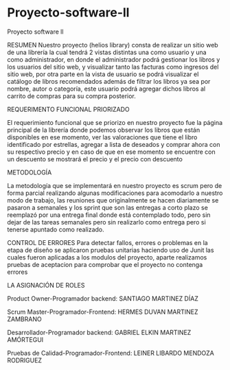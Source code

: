 # Proyecto-software-ll
Proyecto software ll


RESUMEN
Nuestro proyecto (helios library) consta de realizar un sitio web de una librería la cual tendrá 2 vistas distintas una como usuario y una como administrador, en donde el administrador podrá gestionar los libros y los usuarios del sitio web, y visualizar tanto las facturas como ingresos del sitio web, por otra parte en la vista de usuario se podrá visualizar el catálogo de libros recomendados además de filtrar los libros ya sea por nombre, autor o categoría, este usuario podrá agregar dichos libros al carrito de compras para su compra posterior.

REQUERIMENTO FUNCIONAL PRIORIZADO

El requerimiento funcional que se priorizo en nuestro proyecto fue la página principal de la librería donde podemos observar los libros que están disponibles en ese momento, ver las valoraciones que tiene el libro identificado por estrellas, agregar a lista de deseados y comprar ahora con su respectivo precio y en caso de que en ese momento se encuentre con un descuento se mostrará el precio y el precio con descuento

METODOLOGÍA


La metodología que se implementará en nuestro proyecto es scrum pero de forma parcial realizando algunas modificaciones para acomodarlo a nuestro modo de trabajo, las reuniones que originalmente se hacen diariamente se pasaron a semanales y los sprint que son las entregas a corto plazo se reemplazó por una entrega final donde está contemplado todo, pero sin dejar de las tareas semanales pero sin realizarlo como entrega pero si tenerse apuntado como realizado.

CONTROL DE ERRORES
Para detectar fallos, errores o problemas en la etapa de diseño se aplicaron pruebas unitarias haciendo uso de Junit las cuales fueron aplicadas a los modulos del proyecto, aparte realizamos pruebas de aceptacion para comprobar que el proyecto no contenga errores

LA ASIGNACIÓN DE ROLES

Product Owner-Programador backend: SANTIAGO MARTINEZ DÍAZ 

Scrum Master-Programador-Frontend: HERMES DUVAN MARTINEZ ZAMBRANO

Desarrollador-Programador backend: GABRIEL ELKIN MARTINEZ AMÓRTEGUI

Pruebas de Calidad-Programador-Frontend: LEINER LIBARDO MENDOZA RODRIGUEZ

